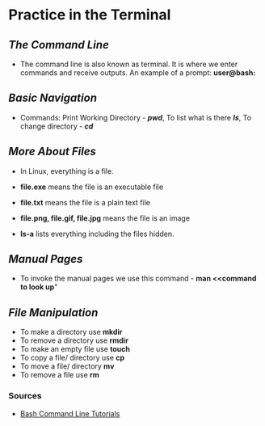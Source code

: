 # Practice in the Terminal

## ***The Command Line***

- The command line is also known as terminal. It is where we enter commands and receive outputs.
An example of a prompt: **user@bash:**

## ***Basic Navigation***

- Commands: Print Working Directory - ***pwd***, To list  what is there ***ls***, To change directory - ***cd***

## ***More About Files***

- In  Linux, everything is a file.
- **file.exe** means the file is an executable file
- **file.txt** means the file is a plain text file
- **file.png, file.gif, file.jpg** means the file is an image

- **ls-a** lists everything including the files hidden.

## ***Manual Pages***

- To invoke the manual pages we use this command - **man <<command to look up**"

## ***File Manipulation***

- To make a directory use **mkdir**
- To remove a directory use **rmdir**
- To make an empty file use **touch**
- To copy a file/ directory use **cp**
- To move a file/ directory **mv**
- To remove a  file use **rm**

### Sources

- [Bash Command Line Tutorials](https://ryanstutorials.net/linuxtutorial/)
